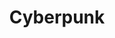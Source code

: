 ---
title: Cyberpunk
crosslinks:
- autotldr
- youtubefactsbot
- livven
- anti_gif_bot
- pics
- outrun
- youtubot
- u_imguralbumbot
- blender
- botwatch
- MassdropBot
- NotCyberpunk
- tmsbmeta
- interestingasfuck
- ImaginaryCyberpunk
- Futurology
- wallpapers
- Cyberbooty
- gifs
- cyberpunk_fiction
---